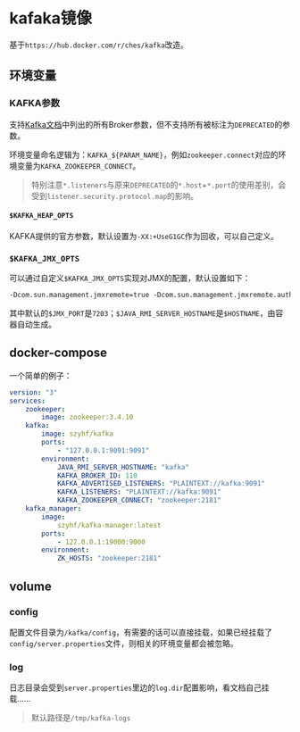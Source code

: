 # kafaka镜像

基于`https://hub.docker.com/r/ches/kafka`改造。

## 环境变量

### KAFKA参数

支持[Kafka文档](https://kafka.apache.org/documentation/#brokerconfigs)中列出的所有Broker参数，但不支持所有被标注为`DEPRECATED`的参数。

环境变量命名逻辑为：`KAFKA_${PARAM_NAME}`，例如`zookeeper.connect`对应的环境变量为`KAFKA_ZOOKEEPER_CONNECT`。

> 特别注意`*.listeners`与原来`DEPRECATED`的`*.host`+`*.port`的使用差别，会受到`listener.security.protocol.map`的影响。

#### `$KAFKA_HEAP_OPTS`

KAFKA提供的官方参数，默认设置为`-XX:+UseG1GC`作为回收，可以自己定义。

### `$KAFKA_JMX_OPTS`

可以通过自定义`$KAFKA_JMX_OPTS`实现对JMX的配置，默认设置如下：

```txt
-Dcom.sun.management.jmxremote=true -Dcom.sun.management.jmxremote.authenticate=false -Dcom.sun.management.jmxremote.ssl=false -Dcom.sun.management.jmxremote.rmi.port=$JMX_PORT -Djava.rmi.server.hostname=${JAVA_RMI_SERVER_HOSTNAME:-$HOSTNAME}
```

其中默认的`$JMX_PORT`是`7203`；`$JAVA_RMI_SERVER_HOSTNAME`是`$HOSTNAME`，由容器自动生成。

## docker-compose

一个简单的例子：

``` yaml
version: "3"
services:
    zookeeper:
        image: zookeeper:3.4.10
    kafka:
        image: szyhf/kafka
        ports:
            - "127.0.0.1:9091:9091"
        environment:
            JAVA_RMI_SERVER_HOSTNAME: "kafka"
            KAFKA_BROKER_ID: 110
            KAFKA_ADVERTISED_LISTENERS: "PLAINTEXT://kafka:9091"
            KAFKA_LISTENERS: "PLAINTEXT://kafka:9091"
            KAFKA_ZOOKEEPER_CONNECT: "zookeeper:2181"
	kafka_manager:
        image:
            szyhf/kafka-manager:latest
        ports:
            - 127.0.0.1:19000:9000
        environment:
            ZK_HOSTS: "zookeeper:2181"
```

## volume

### config

配置文件目录为`/kafka/config`，有需要的话可以直接挂载，如果已经挂载了`config/server.properties`文件，则相关的环境变量都会被忽略。

### log

日志目录会受到`server.properties`里边的`log.dir`配置影响，看文档自己挂载……

> 默认路径是`/tmp/kafka-logs`
